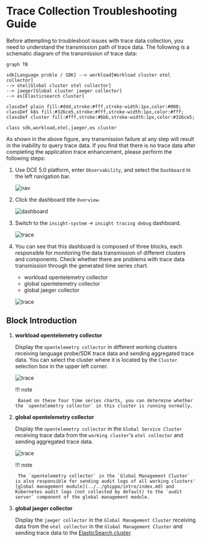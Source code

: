 # Trace Collection Troubleshooting Guide

Before attempting to troubleshoot issues with trace data collection, you need to understand the transmission path of trace data. The following is a schematic diagram of the transmission of trace data:

```mermaid
graph TB

sdk[Language proble / SDK] --> workload[Workload cluster otel collector]
--> otel[Global cluster otel collector]
--> jaeger[Global cluster jaeger collector]
--> es[Elasticsearch cluster]

classDef plain fill:#ddd,stroke:#fff,stroke-width:1px,color:#000;
classDef k8s fill:#326ce5,stroke:#fff,stroke-width:1px,color:#fff;
classDef cluster fill:#fff,stroke:#bbb,stroke-width:1px,color:#326ce5;

class sdk,workload,otel,jaeger,es cluster
```

As shown in the above figure, any transmission failure at any step will result in the inability to query trace data. If you find that there is no trace data after completing the application trace enhancement, please perform the following steps:

1. Use DCE 5.0 platform, enter `Observability`, and select the `Dashboard` in the left navigation bar.

    ![nav](https://docs.daocloud.io/daocloud-docs-images/docs/en/docs/insight/images/insight01.png)

2. Click the dashboard title `Overview`.

    ![dashboard](https://docs.daocloud.io/daocloud-docs-images/docs/en/docs/insight/images/insight02.png)

3. Switch to the `insight-system` -> `insight tracing debug` dashboard.

    ![trace](https://docs.daocloud.io/daocloud-docs-images/docs/en/docs/insight/images/insighttrace01.png)

4. You can see that this dashboard is composed of three blocks, each responsible for monitoring the data transmission of different clusters and components. Check whether there are problems with trace data transmission through the generated time series chart.

    - workload opentelemetry collector
    - global opentelemetry collector
    - global jaeger collector

    ![trace](https://docs.daocloud.io/daocloud-docs-images/docs/en/docs/insight/images/insighttrace02.png)

## Block Introduction

1. **workload opentelemetry collector**

    Display the `opentelemetry collector` in different working clusters receiving language probe/SDK trace data and sending aggregated trace data. You can select the cluster where it is located by the `Cluster` selection box in the upper left corner.

    ![trace](https://docs.daocloud.io/daocloud-docs-images/docs/en/docs/insight/images/insighttrace03.png)

    !!! note

        Based on these four time series charts, you can determine whether the `opentelemetry collector` in this cluster is running normally.

2. **global opentelemetry collector**

    Display the `opentelemetry collector` in the `Global Service Cluster` receiving trace data from the `working cluster`'s `otel collector` and sending aggregated trace data.

    ![trace](https://docs.daocloud.io/daocloud-docs-images/docs/en/docs/insight/images/insighttrace04.png)

    !!! note

        The `opentelemetry collector` in the `Global Management Cluster` is also responsible for sending audit logs of all working clusters' [global management module](../../ghippo/intro/index.md) and Kubernetes audit logs (not collected by default) to the `audit server` component of the global management module.

3. **global jaeger collector**

    Display the `jaeger collector` in the `Global Management Cluster` receiving data from the `otel collector` in the `Global Management Cluster` and sending trace data to the [ElasticSearch cluster](../../middleware/elasticsearch/intro/index.md).
